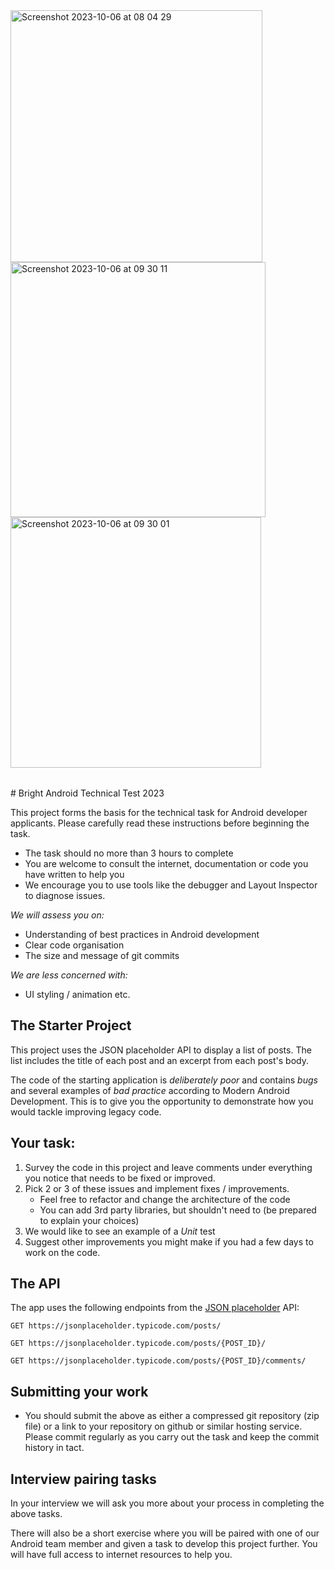 <table>
    <tr><tb><img width="403" alt="Screenshot 2023-10-06 at 08 04 29" src="https://github.com/a222112000/Posts/assets/26028054/b1258bed-b34b-4a5b-90ba-8099507770bd"></tb>
        <tb><img width="408" alt="Screenshot 2023-10-06 at 09 30 11" src="https://github.com/a222112000/Posts/assets/26028054/28188179-a1d1-4325-8016-f6ebeb5c3942"></tb>
        <tb><img width="401" alt="Screenshot 2023-10-06 at 09 30 01" src="https://github.com/a222112000/Posts/assets/26028054/4dacd84e-25b1-47e9-8cc4-28cee2a42886"></tb>
    </tr>
</table>
# Bright Android Technical Test 2023

This project forms the basis for the technical task for Android developer applicants.
Please carefully read these instructions before beginning the task.

* The task should no more than 3 hours to complete
* You are welcome to consult the internet, documentation or code you have written to help you
* We encourage you to use tools like the debugger and Layout Inspector to diagnose issues.

*We will assess you on:*

* Understanding of best practices in Android development
* Clear code organisation
* The size and message of git commits

*We are less concerned with:*

* UI styling / animation etc.

## The Starter Project

This project uses the JSON placeholder API to display a list of posts. 
The list includes the title of each post and an
excerpt from each post's body.

The code of the starting application is *deliberately poor* and contains
*bugs* and several examples of *bad practice* according to Modern Android Development.
This is to give you the opportunity to demonstrate how you would tackle improving legacy
code.

## Your task:

1. Survey the code in this project and leave comments under everything you notice 
that needs to be fixed or improved.
2. Pick 2 or 3 of these issues and implement fixes / improvements.
    - Feel free to refactor and change the architecture of the code
    - You can add 3rd party libraries, but shouldn't need to (be prepared to explain your choices)
3. We would like to see an example of a *Unit* test
4. Suggest other improvements you might make if you had a few days to work on the code.

## The API

The app uses the following endpoints from the [JSON
placeholder](https://jsonplaceholder.typicode.com) API:

    GET https://jsonplaceholder.typicode.com/posts/

    GET https://jsonplaceholder.typicode.com/posts/{POST_ID}/

    GET https://jsonplaceholder.typicode.com/posts/{POST_ID}/comments/

## Submitting your work

-   You should submit the above as either a compressed git repository (zip file)
    or a link to your repository on github or similar hosting service.
    Please commit regularly as you carry out the task and
    keep the commit history in tact.

## Interview pairing tasks

In your interview we will ask you more about your process in completing the above tasks.

There will also be a short exercise where you will be paired with one of our Android team member
and given a task to develop this project further. You will have full access to internet
resources to help you.
